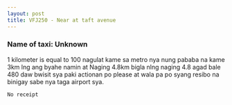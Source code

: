 ```yaml
---
layout: post
title: VFJ250 - Near at taft avenue
---
```


### Name of taxi: Unknown

1 kilometer is equal to 100 nagulat kame sa metro nya nung pababa na kame
3km lng ang byahe namin at 
Naging 4.8km bigla nlng naging 4.8 agad bale 480 daw bwisit sya paki actionan po please at wala pa po syang resibo na binigay sabe nya taga airport sya. 

```No receipt```
